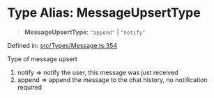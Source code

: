 # Type Alias: MessageUpsertType

> **MessageUpsertType**: `"append"` \| `"notify"`

Defined in: [src/Types/Message.ts:354](https://github.com/Fokusdotid/bail/blob/0fe6346a5ff68a74eb71890335c982b44e2da604/src/Types/Message.ts#L354)

Type of message upsert
1. notify => notify the user, this message was just received
2. append => append the message to the chat history, no notification required
